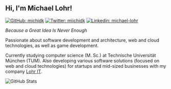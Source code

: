 ## Hi, I'm Michael Lohr!
[![GitHub: michidk](https://img.shields.io/github/followers/michidk?label=follow&style=social)](https://github.com/michidk)
[![Twitter: miichidk](https://img.shields.io/twitter/follow/miichidk?style=social)](https://twitter.com/miichidk)
[![Linkedin: michael-lohr](https://img.shields.io/badge/-michael—lohr-blue?style=flat-square&logo=Linkedin&logoColor=white&link=https://www.linkedin.com/in/michael-lohr/)](https://www.linkedin.com/in/michael-lohr/)

<p><em>Because a Great Idea Is Never Enough</em></p>
<p>
Passionate about software development and architecture, web and cloud technologies, as well as game development.

Currently studying computer science (M. Sc.) at Technische Universität München (TUM). 
Also developing various software solutions (focused on web and cloud technologies) for startups and mid-sized businesses with my company [Lohr IT](https://www.lohr-it.de).
</p>

![GitHub Stats](https://github-readme-stats.vercel.app/api?username=michidk&show_icons=true&count_private=true)


